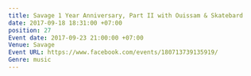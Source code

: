```yaml
---
title: Savage 1 Year Anniversary, Part II with Ouissam & Skatebard
date: 2017-09-18 18:31:00 +07:00
position: 27
Event date: 2017-09-23 21:00:00 +07:00
Venue: Savage
Event URL: https://www.facebook.com/events/180713739135919/
Genre: music
---
```


